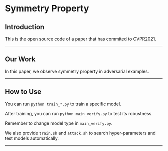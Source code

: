 # Symmetry Property


## Introduction

This is the open source code of a paper that has commited to CVPR2021.

---

## Our Work

In this paper, we observe symmetry property in adversarial examples.

---

## How to Use

You can run `python train_*.py` to train a specific model.

After training, you can run `python main_verify.py` to test its robustness.

Remember to change model type in `main_verify.py`.

We also provide `train.sh` and `attack.sh` to search hyper-parameters and test models automatically.

---
